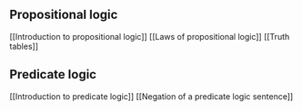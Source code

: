 ## Propositional logic
[[Introduction to propositional logic]]
[[Laws of propositional logic]]
[[Truth tables]]

## Predicate logic
[[Introduction to predicate logic]]
[[Negation of a predicate logic sentence]]
